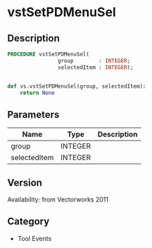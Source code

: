 # vstSetPDMenuSel

## Description
```pascal
PROCEDURE vstSetPDMenuSel(
				group        : INTEGER;
				selectedItem : INTEGER);
```

```python

def vs.vstSetPDMenuSel(group, selectedItem):
    return None
```

## Parameters
|Name|Type|Description|
|---|---|---|
|group|INTEGER||
|selectedItem|INTEGER||

## Version
Availability: from Vectorworks 2011
## Category
* Tool Events

